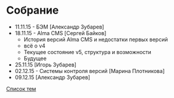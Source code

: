 # Собрание
<ul>
	<li>11.11.15 - БЭМ [Александр Зубарев]</li>
	<li>18.11.15 - Alma CMS [Сергей Байков]
		<ul>
			<li>История версий Alma CMS и недостатки первых версий</li>
			<li>всё о v4</li>
			<li>Текущее состояние v5, структура и возможности</li>
			<li>Будущее</li>
		</ul>
	</li>
	<li>25.11.15 [Игорь Зубарев]</li>
	<li>02.12.15 - Cистемы контроля версий [Марина Плотникова]</li>
	<li>09.12.15 [Александр Зубарев]</li>
</ul>
<a href="topics.md">Список тем</a>
